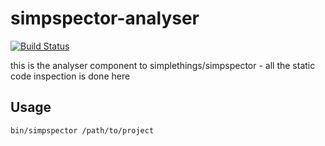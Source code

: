 # simpspector-analyser

[![Build Status](https://travis-ci.org/simplethings/simpspector-analyser.svg?branch=master)](https://travis-ci.org/simplethings/simpspector-analyser)

this is the analyser component to simplethings/simpspector - all the static code inspection is done here

## Usage

``` bash
bin/simpspector /path/to/project
```
